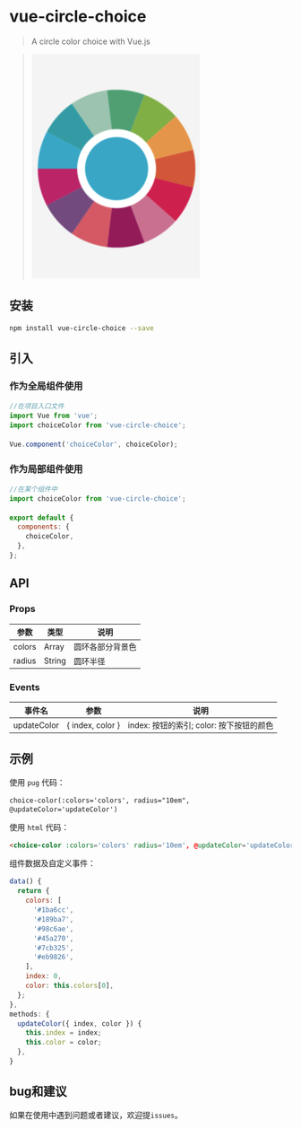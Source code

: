 # vue-circle-choice

> A circle color choice with Vue.js

> ![](assets/demo.png)

## 安装

``` bash
npm install vue-circle-choice --save
```

## 引入

### 作为全局组件使用

``` javascript
//在项目入口文件
import Vue from 'vue';
import choiceColor from 'vue-circle-choice';

Vue.component('choiceColor', choiceColor);
```

### 作为局部组件使用

``` javascript
//在某个组件中
import choiceColor from 'vue-circle-choice';

export default {
  components: {
    choiceColor,
  },
};
```

## API

### Props

| 参数 | 类型 | 说明 |
| ------ | ---- | ---- |
| colors | Array | 圆环各部分背景色 |
| radius | String | 圆环半径 |

### Events

| 事件名 | 参数 | 说明 |
| -- | -- | -- |
| updateColor | { index, color } | index: 按钮的索引;   color: 按下按钮的颜色 |

## 示例

使用 `pug` 代码：
``` pug
choice-color(:colors='colors', radius="10em", @updateColor='updateColor')
```

使用 `html` 代码：
``` html
<choice-color :colors='colors' radius='10em', @updateColor='updateColor'></choice-color>
```

组件数据及自定义事件：
``` javascript
data() {
  return {
    colors: [
      '#1ba6cc',
      '#189ba7',
      '#98c6ae',
      '#45a270',
      '#7cb325',
      '#eb9826',
    ],
    index: 0,
    color: this.colors[0],
  };
},
methods: {
  updateColor({ index, color }) {
    this.index = index;
    this.color = color;
  },
}
```

## bug和建议

如果在使用中遇到问题或者建议，欢迎提`issues`。